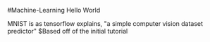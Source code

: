 #Machine-Learning Hello World

MNIST is as tensorflow explains, "a simple computer vision dataset predictor"
$Based off of the initial tutorial
